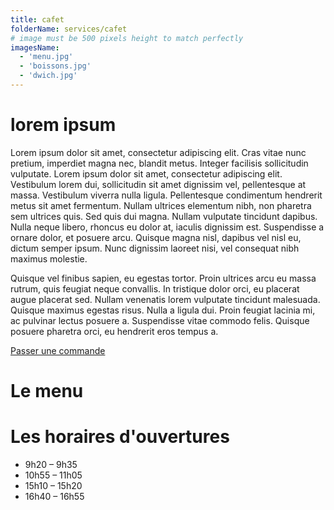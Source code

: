 ```yaml
---
title: cafet
folderName: services/cafet
# image must be 500 pixels height to match perfectly
imagesName:
  - 'menu.jpg'
  - 'boissons.jpg'
  - 'dwich.jpg'
---
```


# lorem ipsum

Lorem ipsum dolor sit amet, consectetur adipiscing elit. Cras vitae nunc pretium, imperdiet magna nec, blandit metus. Integer facilisis sollicitudin vulputate. Lorem ipsum dolor sit amet, consectetur adipiscing elit. Vestibulum lorem dui, sollicitudin sit amet dignissim vel, pellentesque at massa. Vestibulum viverra nulla ligula. Pellentesque condimentum hendrerit metus sit amet fermentum. Nullam ultrices elementum nibh, non pharetra sem ultrices quis. Sed quis dui magna. Nullam vulputate tincidunt dapibus. Nulla neque libero, rhoncus eu dolor at, iaculis dignissim est. Suspendisse a ornare dolor, et posuere arcu. Quisque magna nisl, dapibus vel nisl eu, dictum semper ipsum. Nunc dignissim laoreet nisi, vel consequat nibh maximus molestie.

Quisque vel finibus sapien, eu egestas tortor. Proin ultrices arcu eu massa rutrum, quis feugiat neque convallis. In tristique dolor orci, eu placerat augue placerat sed. Nullam venenatis lorem vulputate tincidunt malesuada. Quisque maximus egestas risus. Nulla a ligula dui. Proin feugiat lacinia mi, ac pulvinar lectus posuere a. Suspendisse vitae commodo felis. Quisque posuere pharetra orci, eu hendrerit eros tempus a.

[Passer une commande](cafet.insa-cvl.org)

# Le menu

<v-row justify="center">
  <v-col cols="12" sm="8" md="6" lg="4">
    <carousel :names="imagesName" :folder-name="folderName"></carousel>
  </v-col>
</v-row>

# Les horaires d'ouvertures

- 9h20 – 9h35
- 10h55 – 11h05
- 15h10 – 15h20
- 16h40 – 16h55
